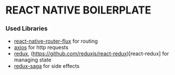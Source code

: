 # REACT NATIVE BOILERPLATE

### Used Libraries

- [react-native-router-flux](https://github.com/RNRF/react-native-router-flux) for routing
- [axios](https://github.com/axios/axios) for http requests
- [redux](https://redux.js.org/), (https://github.com/reduxjs/react-redux)[react-redux] for managing state
- [redux-saga](https://github.com/redux-saga/redux-saga) for side effects